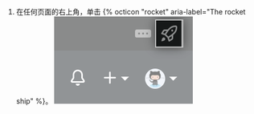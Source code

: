 1. 在任何页面的右上角，单击 {% octicon "rocket" aria-label="The rocket ship" %}。 ![用于访问站点管理员设置的火箭图标](/assets/images/enterprise/site-admin-settings/access-new-settings.png)
